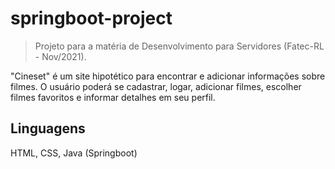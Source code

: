 # springboot-project

> Projeto para a matéria de Desenvolvimento para Servidores (Fatec-RL - Nov/2021).

"Cineset" é um site hipotético para encontrar e adicionar informações sobre filmes. O usuário poderá se cadastrar, logar, adicionar filmes, escolher filmes favoritos e informar detalhes em seu perfil.

## Linguagens

HTML, CSS, Java (Springboot)

